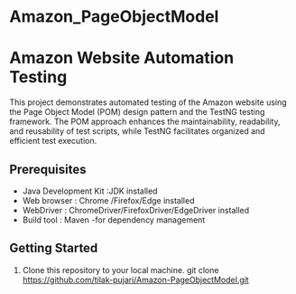 # Amazon_PageObjectModel

# Amazon Website Automation Testing

This project demonstrates automated testing of the Amazon website using the Page Object Model (POM)
design pattern and the TestNG testing framework.
The POM approach enhances the maintainability, readability, and reusability of test scripts,
while TestNG facilitates organized and efficient test execution.


## Prerequisites

- Java Development Kit :JDK installed
- Web browser : Chrome /Firefox/Edge installed
- WebDriver : ChromeDriver/FirefoxDriver/EdgeDriver installed
- Build tool : Maven -for dependency management


## Getting Started
1. Clone this repository to your local machine.
git clone https://github.com/tilak-pujari/Amazon-PageObjectModel.git
